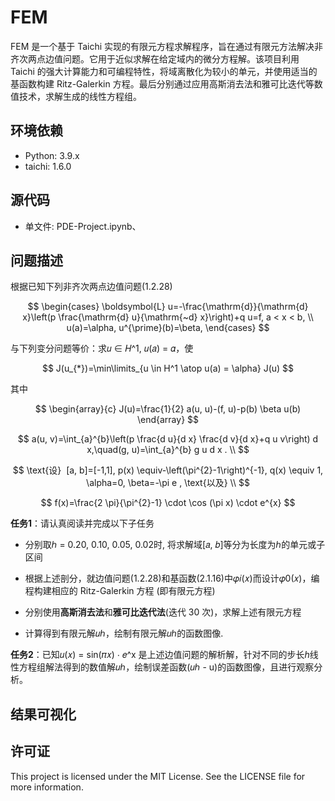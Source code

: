 # FEM

FEM 是一个基于 Taichi 实现的有限元方程求解程序，旨在通过有限元方法解决非齐次两点边值问题。它用于近似求解在给定域内的微分方程解。该项目利用 Taichi 的强大计算能力和可编程特性，将域离散化为较小的单元，并使用适当的基函数构建 Ritz-Galerkin 方程。最后分别通过应用高斯消去法和雅可比迭代等数值技术，求解生成的线性方程组。

## 环境依赖

- Python: 3.9.x
- taichi: 1.6.0

## 源代码

- 单文件: PDE-Project.ipynb、

## 问题描述

根据已知下列非齐次两点边值问题(1.2.28)

$$
\begin{cases}
\boldsymbol{L} u=-\frac{\mathrm{d}}{\mathrm{d} x}\left(p \frac{\mathrm{d} u}{\mathrm{~d} x}\right)+q u=f, a < x < b, \\
u(a)=\alpha, u^{\prime}(b)=\beta,
\end{cases}
$$

与下列变分问题等价：求𝑢 ∈ 𝐻^1, 𝑢(𝑎) = 𝛼，使

$$
J(u_{*})=\min\limits_{u \in H^1 \atop u(a) = \alpha} J(u)
$$

其中

$$
\begin{array}{c}
J(u)=\frac{1}{2} a(u, u)-(f, u)-p(b) \beta u(b)
\end{array}
$$

$$
a(u, v)=\int_{a}^{b}\left(p \frac{d u}{d x} \frac{d v}{d x}+q u v\right) d x,\quad(g, u)=\int_{a}^{b} g u d x . \\
$$

$$
\text{设}  [a, b]=[-1,1], p(x) \equiv-\left(\pi^{2}-1\right)^{-1}, q(x) \equiv 1, \alpha=0, \beta=-\pi e , \text{以及} \\
$$

$$
f(x)=\frac{2 \pi}{\pi^{2}-1} \cdot \cos (\pi x) \cdot e^{x}
$$

<b>任务1</b>：请认真阅读并完成以下子任务

- 分别取ℎ = 0.20, 0.10, 0.05, 0.02时, 将求解域[𝑎, 𝑏]等分为长度为ℎ的单元或子区间

- 根据上述剖分，就边值问题(1.2.28)和基函数(2.1.16)中𝜑𝑖(𝑥)而设计𝜑0(𝑥)，编程构建相应的 Ritz-Galerkin 方程 (即有限元方程)

- 分别使用<b>高斯消去法</b>和<b>雅可比迭代法</b>(迭代 30 次)，求解上述有限元方程

- 计算得到有限元解𝑢ℎ，绘制有限元解𝑢ℎ的函数图像.

<b>任务2</b>：已知𝑢(𝑥) = sin(𝜋𝑥) ⋅ 𝑒^x 是上述边值问题的解析解，针对不同的步长$h$线性方程组解法得到的数值解𝑢ℎ，绘制误差函数(𝑢ℎ - u)的函数图像，且进行观察分析。

## 结果可视化



## 许可证

This project is licensed under the MIT License. See the LICENSE file for more information.
